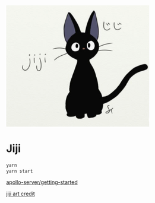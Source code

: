 ![alt text](jiji.png)

# Jiji

```
yarn
yarn start
```

[apollo-server/getting-started](https://www.apollographql.com/docs/apollo-server/getting-started/)

[jiji art credit](https://www.pinterest.ca/pin/682365781017311485/)